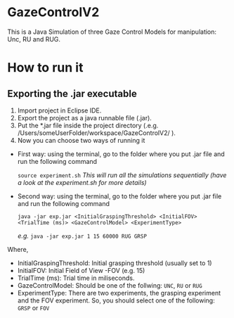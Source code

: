 GazeControlV2
=============

This is a Java Simulation of three Gaze Control Models for manipulation: Unc, RU and RUG.


# How to run it

## Exporting the .jar executable

1. Import project in Eclipse IDE.
2. Export the project as a java runnable file (.jar).
3. Put the *.jar file inside the project directory (.e.g. /Users/someUserFolder/workspace/GazeControlV2/ ).
4. Now you can choose two ways of running it 

* First way: using the terminal, go to the folder where you put .jar file and run the following command

  `source experiment.sh`
*This will run all the simulations sequentially (have a look at the experiment.sh for more details)*

* Second way: using the terminal, go to the folder where you put .jar file and run the following command

  `java -jar exp.jar <InitialGraspingThreshold> <InitialFOV> <TrialTime (ms)> <GazeControlModel> <ExperimentType>`

  *e.g.* `java -jar exp.jar 1 15 60000 RUG GRSP`

Where,
* InitialGraspingThreshold: Initial grasping threshold (usually set to 1)
* InitialFOV: Initial Field of View -FOV (e.g. 15)
* TrialTime (ms): Trial time in miliseconds.
* GazeControlModel: Should be one of the follwing: `UNC`, `RU` or `RUG`
* ExperimentType: There are two experiments, the grasping experiment and the FOV experiment. So, you should select one of the following: `GRSP` or `FOV`


